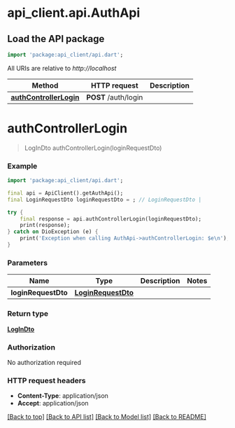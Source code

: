 # api_client.api.AuthApi

## Load the API package
```dart
import 'package:api_client/api.dart';
```

All URIs are relative to *http://localhost*

Method | HTTP request | Description
------------- | ------------- | -------------
[**authControllerLogin**](AuthApi.md#authcontrollerlogin) | **POST** /auth/login | 


# **authControllerLogin**
> LogInDto authControllerLogin(loginRequestDto)



### Example
```dart
import 'package:api_client/api.dart';

final api = ApiClient().getAuthApi();
final LoginRequestDto loginRequestDto = ; // LoginRequestDto | 

try {
    final response = api.authControllerLogin(loginRequestDto);
    print(response);
} catch on DioException (e) {
    print('Exception when calling AuthApi->authControllerLogin: $e\n');
}
```

### Parameters

Name | Type | Description  | Notes
------------- | ------------- | ------------- | -------------
 **loginRequestDto** | [**LoginRequestDto**](LoginRequestDto.md)|  | 

### Return type

[**LogInDto**](LogInDto.md)

### Authorization

No authorization required

### HTTP request headers

 - **Content-Type**: application/json
 - **Accept**: application/json

[[Back to top]](#) [[Back to API list]](../README.md#documentation-for-api-endpoints) [[Back to Model list]](../README.md#documentation-for-models) [[Back to README]](../README.md)

